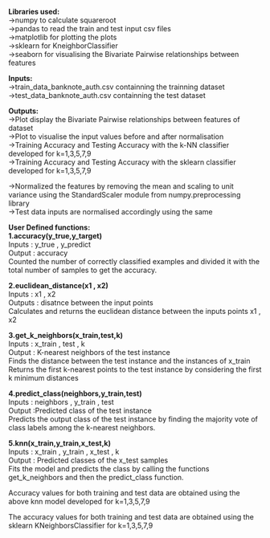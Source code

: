 __Libraries used:__\
->numpy to calculate squareroot\
->pandas to read the train and test input csv files\
->matplotlib for plotting the plots\
->sklearn for KneighborClassifier \
->seaborn for visualising the Bivariate Pairwise relationships between features

__Inputs:__\
->train_data_banknote_auth.csv containning the trainning dataset\
->test_data_banknote_auth.csv containning the test dataset

__Outputs:__\
->Plot display the Bivariate Pairwise relationships between features of dataset\
->Plot to visualise the input values before and after normalisation\
->Training Accuracy and Testing Accuracy with the k-NN classifier developed for k=1,3,5,7,9\
->Training Accuracy and Testing Accuracy with the sklearn classifier developed for k=1,3,5,7,9

->Normalized the features by removing the mean and scaling to unit variance using the StandardScaler module from numpy.preprocessing library\
->Test data inputs are normalised accordingly using the same

__User Defined functions:__\
__1.accuracy(y_true,y_target)__\
Inputs : y_true , y_predict\
Output : accuracy\
Counted the number of correctly classified examples and divided it with the total number of samples to get the accuracy.

__2.euclidean_distance(x1 , x2)__\
Inputs : x1 , x2\
Outputs : disatnce between the input points\
Calculates and returns the euclidean distance between the inputs points x1 , x2

__3.get_k_neighbors(x_train,test,k)__\
Inputs : x_train , test , k\
Output : K-nearest neighbors of the test instance\
Finds the distance between the test instance and the instances of x_train\
Returns the first k-nearest points to the test instance by considering the first k minimum distances

__4.predict_class(neighbors,y_train,test)__\
Inputs : neighbors , y_train , test\
Output :Predicted class of the test instance\
Predicts the output class of the test instance by  finding the majority vote of class labels among the k-nearest neighbors.

__5.knn(x_train,y_train,x_test,k)__\
Inputs : x_train , y_train , x_test , k\
Output : Predicted classes of the x_test samples\
Fits the model and predicts the class by calling the functions get_k_neighbors and then the predict_class function.

Accuracy values for both training and test data are obtained using the above knn model developed for k=1,3,5,7,9

The accuracy values for both training and test data are obtained using the sklearn KNeighborsClassifier for k=1,3,5,7,9
